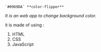  	`#0969DA` **color-flipper**
_It is an web app to change background color._

it is made of using :
1. HTML
2. CSS
3. JavaScript

